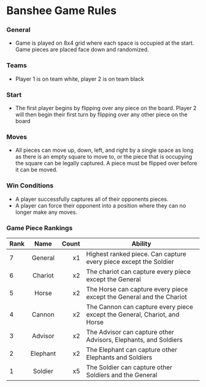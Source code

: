 # Banshee Game Rules
### General
* Game is played on 8x4 grid where each space is occupied at the start. Game pieces are placed face down and randomized.

### Teams
* Player 1 is on team white, player 2 is on team black

### Start
* The first player begins by flipping over any piece on the board. Player 2 will then begin their first turn by flipping over any other piece on the board

### Moves
* All pieces can move up, down, left, and right by a single space as long as there is an empty square to move to, or the piece that is occupying the square can be legally captured. A piece must be flipped over before it can be moved.

### Win Conditions
* A player successfully captures all of their opponents pieces. 
* A player can force their opponent into a position where they can no longer make any moves.

### Game Piece Rankings
| Rank     |      Name     |  Count | Ability |
|----------|:-------------:|---------:|------|
| 7        |    General    |   x1    | Highest ranked piece. Can capture every piece except the Soldier          |
| 6        |    Chariot    |   x2    | The chariot can capture every piece except the General                    |
| 5        |    Horse      |   x2    | The Horse can capture every piece except the General and the Chariot      |
| 4        |    Cannon     |   x2    | The Cannon can capture every piece except the General, Chariot, and Horse |
| 3        |    Advisor    |   x2    | The Advisor can capture other Advisors, Elephants, and Soldiers           |
| 2        |    Elephant   |   x2    | The Elephant can capture other Elephants and Soldiers                     |
| 1        |    Soldier    |   x5    | The Soldier can capture other Soldiers and the General                    |